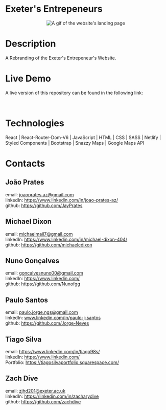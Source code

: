 # Exeter's Entrepeneurs

<p align="center">
  <img src="DocumentationGif.GIF" alt="A gif of the website's landing page" />
</p>
  
# Description
A Rebranding of the Exeter's Entrepeneur's Website.


# Live Demo
A live version of this repository can be found in the following link:

<br>





# Technologies

React | React-Router-Dom-V6 | JavaScript | HTML | CSS | SASS | Netlify | Styled Components | Bootstrap | Snazzy Maps | Google Maps API


# Contacts

## João Prates

email: joaoprates.az@gmail.com
<br>
linkedIn: https://www.linkedin.com/in/joao-prates-az/
<br>
github: https://github.com/JayPrates


## Michael Dixon

email: michaelmail7@gmail.com
<br>
linkedIn: https://www.linkedin.com/in/michael-dixon-404/
<br>
github: https://github.com/michaelcdixon

## Nuno Gonçalves

email: goncalvesnuno00@gmail.com
<br>
linkedIn: https://www.linkedin.com/
<br>
github: https://github.com/Nunofgg

## Paulo Santos

email: paulo.jorge.ngs@gmail.com
<br>
linkedIn: www.linkedin.com/in/paulo-j-santos
<br>
github: https://github.com/Jorge-Neves

## Tiago Silva
email: https://www.linkedin.com/in/tiago98s/
<br>
linkedIn: https://www.linkedin.com/
<br>
Portfolio: https://tiagosilvaportfolio.squarespace.com/

## Zach Dive

email: zjhd201@exeter.ac.uk
<br>
linkedIn: https://linkedin.com/in/zacharydive
<br>
github: https://github.com/zachdive

<br>
<br>
